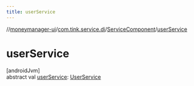 ```yaml
---
title: userService
---
```

//[moneymanager-ui](../../../index.html)/[com.tink.service.di](../index.html)/[ServiceComponent](index.html)/[userService](user-service.html)



# userService



[androidJvm]\
abstract val [userService](user-service.html): [UserService](../../com.tink.service.authorization/-user-service/index.html)




